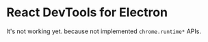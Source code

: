 # React DevTools for Electron

It's not working yet. because not implemented `chrome.runtime*` APIs.
